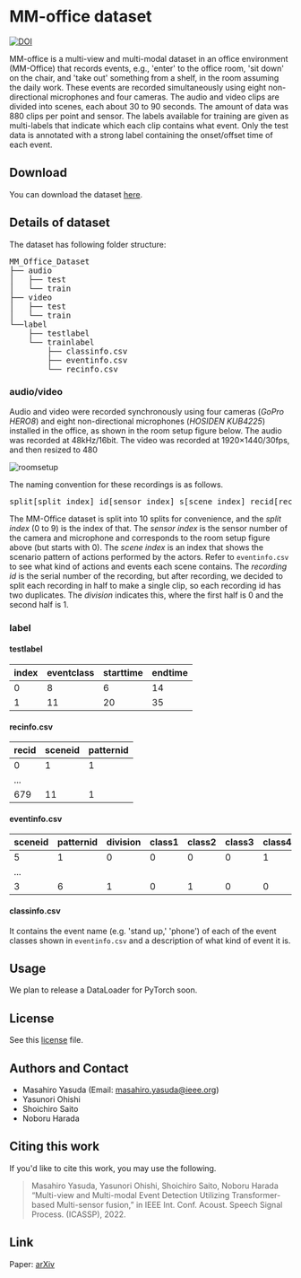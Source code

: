 # MM-office dataset
[![DOI](https://zenodo.org/badge/DOI/10.5281/zenodo.6088572.svg)](https://doi.org/10.5281/zenodo.6088572)

MM-office is a multi-view and multi-modal dataset in an office environment (MM-Office) that records events, e.g., 'enter' to the office room, 'sit down' on the chair, and 'take out' something from a shelf, in the room assuming the daily work. These events are recorded simultaneously using eight non-directional microphones and four cameras. The audio and video clips are divided into scenes, each about 30 to 90 seconds. The amount of data was 880 clips per point and sensor. The labels available for training are given as multi-labels that indicate which each clip contains what event. Only the test data is annotated with a strong label containing the onset/offset time of each event.

## Download

You can download the dataset [here](https://doi.org/10.5281/zenodo.6088572). 

## Details of dataset
The dataset has following folder structure:

<pre>
MM_Office_Dataset
├── audio
│   ├── test
│   └── train
├── video
│   ├── test
│   └── train
└──label
    ├── testlabel
    └── trainlabel
        ├── classinfo.csv
        ├── eventinfo.csv
        └── recinfo.csv
</pre>


### audio/video
Audio and video were recorded synchronously using four cameras (_GoPro HERO8_) and eight non-directional microphones (_HOSIDEN KUB4225_) installed in the office, as shown in the room setup figure below. The audio was recorded at 48kHz/16bit. The video was recorded at 1920×1440/30fps, and then resized to 480

![roomsetup](https://user-images.githubusercontent.com/72438001/154604637-bebad048-1ba3-40be-92de-951b6f0b770a.png)

The naming convention for these recordings is as follows. 
<pre>
split[split index]_id[sensor index]_s[scene index]_recid[recording id]_[division].[wav or mp4]
</pre>
The MM-Office dataset is split into 10 splits for convenience, and the _split index_ (0 to 9) is the index of that. The _sensor index_ is the sensor number of the camera and microphone and corresponds to the room setup figure above (but starts with 0). The _scene index_ is an index that shows the scenario pattern of actions performed by the actors. Refer to ```eventinfo.csv``` to see what kind of actions and events each scene contains. The _recording id_ is the serial number of the recording, but after recording, we decided to split each recording in half to make a single clip, so each recording id has two duplicates. The _division_ indicates this, where the first half is 0 and the second half is 1.

### label
#### testlabel

| index | eventclass | starttime | endtime |
|-------|------------|-----------|---------|
| 0     | 8          | 6         | 14      |
| 1     | 11         | 20        | 35      |

#### recinfo.csv

| recid | sceneid | patternid |
|-------|---------|-----------|
| 0     | 1       | 1         |
| ...   |         |           |
| 679   | 11      | 1         |

#### eventinfo.csv

| sceneid | patternid | division | class1 | class2 | class3 | class4 | ... | class12 |
|---------|-----------|----------|--------|--------|--------|--------|-----|---------|
| 5       | 1         | 0        | 0      | 0      | 0      | 1      |     | 0       |
| ...     |           |          |        |        |        |        |...     |         |
| 3       | 6         | 1        | 0      | 1      | 0      | 0      |     | 1       |

#### classinfo.csv 
It contains the event name (e.g. 'stand up,' 'phone') of each of the event classes shown in ```eventinfo.csv``` and a description of what kind of event it is.

## Usage
We plan to release a DataLoader for PyTorch soon.

## License
See this [license](./LICENSE.pdf) file.

## Authors and Contact
        
* Masahiro Yasuda (Email: masahiro.yasuda@ieee.org)
* Yasunori Ohishi
* Shoichiro Saito
* Noboru Harada

## Citing this work

If you'd like to cite this work, you may use the following. 

> Masahiro Yasuda, Yasunori Ohishi, Shoichiro Saito, Noboru Harada “Multi-view and Multi-modal Event Detection Utilizing Transformer-based Multi-sensor fusion,” in IEEE Int. Conf. Acoust. Speech Signal Process. (ICASSP), 2022.

## Link

Paper: [arXiv](https://arxiv.org/abs/2202.09124)
